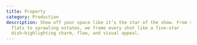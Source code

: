 ```yaml
---
title: Property
category: Production
description: Show off your space like it’s the star of the show. From stylish
  flats to sprawling estates, we frame every shot like a five-star
  dish—highlighting charm, flow, and visual appeal.
---
```

